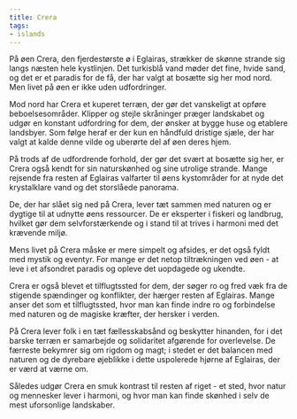 ```yaml
---
title: Crera
tags:
- islands
---
```

På øen Crera, den fjerdestørste ø i Eglairas, strækker de skønne strande sig langs næsten hele kystlinjen. Det turkisblå vand møder det fine, hvide sand, og det er et paradis for de få, der har valgt at bosætte sig her mod nord. Men livet på øen er ikke uden udfordringer.

Mod nord har Crera et kuperet terræn, der gør det vanskeligt at opføre beboelsesområder. Klipper og stejle skråninger præger landskabet og udgør en konstant udfordring for dem, der ønsker at bygge huse og etablere landsbyer. Som følge heraf er der kun en håndfuld dristige sjæle, der har valgt at kalde denne vilde og uberørte del af øen deres hjem.

På trods af de udfordrende forhold, der gør det svært at bosætte sig her, er Crera også kendt for sin naturskønhed og sine utrolige strande. Mange rejsende fra resten af Eglairas valfarter til øens kystområder for at nyde det krystalklare vand og det storslåede panorama.

De, der har slået sig ned på Crera, lever tæt sammen med naturen og er dygtige til at udnytte øens ressourcer. De er eksperter i fiskeri og landbrug, hvilket gør dem selvforstærkende og i stand til at trives i harmoni med det krævende miljø.

Mens livet på Crera måske er mere simpelt og afsides, er det også fyldt med mystik og eventyr. For mange er det netop tiltrækningen ved øen - at leve i et afsondret paradis og opleve det uopdagede og ukendte.

Crera er også blevet et tilflugtssted for dem, der søger ro og fred væk fra de stigende spændinger og konflikter, der hærger resten af Eglairas. Mange anser det som et tilflugtssted, hvor man kan finde indre ro og forbindelse med naturen og de magiske kræfter, der hersker i verden.

På Crera lever folk i en tæt fællesskabsånd og beskytter hinanden, for i det barske terræn er samarbejde og solidaritet afgørende for overlevelse. De færreste bekymrer sig om rigdom og magt; i stedet er det balancen med naturen og de dyrebare øjeblikke i dette uspolerede hjørne af Eglairas, der er værd at værne om.

Således udgør Crera en smuk kontrast til resten af riget - et sted, hvor natur og mennesker lever i harmoni, og hvor man kan finde skønhed i selv de mest uforsonlige landskaber.